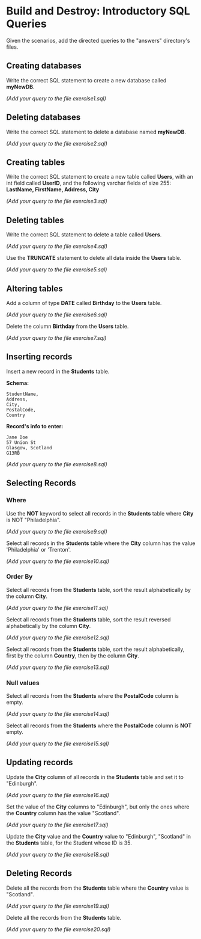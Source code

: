 # Build and Destroy: Introductory SQL Queries

Given the scenarios, add the directed queries to the "answers" directory's files.

## Creating databases

Write the correct SQL statement to create a new database called **myNewDB**.

*(Add your query to the file exercise1.sql)*

## Deleting databases

Write the correct SQL statement to delete a database named **myNewDB**.

*(Add your query to the file exercise2.sql)*

## Creating tables

Write the correct SQL statement to create a new table called **Users**, with an int field called **UserID**, and the following varchar fields of size 255: **LastName, FirstName, Address, City**

*(Add your query to the file exercise3.sql)*

## Deleting tables

Write the correct SQL statement to delete a table called **Users**.

*(Add your query to the file exercise4.sql)*


Use the **TRUNCATE** statement to delete all data inside the **Users** table.

*(Add your query to the file exercise5.sql)*

## Altering tables

Add a column of type **DATE** called **Birthday** to the **Users** table.

*(Add your query to the file exercise6.sql)*

Delete the column **Birthday** from the **Users** table.

*(Add your query to the file exercise7.sql)*
  

## Inserting records

Insert a new record in the **Students** table.

**Schema:**
 
```
StudentName,
Address, 
City, 
PostalCode,
Country
```

**Record's info to enter:**

```
Jane Doe
57 Union St
Glasgow, Scotland
G13RB
```

*(Add your query to the file exercise8.sql)*

## Selecting Records

### Where

Use the **NOT** keyword to select all records in the **Students** table where **City** is NOT "Philadelphia".

*(Add your query to the file exercise9.sql)*

Select all records in the **Students** table where the **City** column has the value 'Philadelphia' or 'Trenton'.

*(Add your query to the file exercise10.sql)*

### Order By
Select all records from the **Students** table, sort the result alphabetically by the column **City**.

*(Add your query to the file exercise11.sql)*

Select all records from the **Students** table, sort the result reversed alphabetically by the column **City**.

*(Add your query to the file exercise12.sql)*

Select all records from the **Students** table, sort the result alphabetically, first by the column **Country**, then by the column **City**.

*(Add your query to the file exercise13.sql)*

### Null values
Select all records from the **Students** where the **PostalCode** column is empty.

*(Add your query to the file exercise14.sql)*

Select all records from the **Students** where the **PostalCode** column is **NOT** empty.

*(Add your query to the file exercise15.sql)*


## Updating records
Update the **City** column of all records in the **Students** table and set it to "Edinburgh".

*(Add your query to the file exercise16.sql)*
 
 Set the value of the **City** columns to "Edinburgh", but only the ones where the **Country** column has the value "Scotland".

*(Add your query to the file exercise17.sql)*
 
Update the **City** value and the **Country** value to "Edinburgh", "Scotland" in the **Students** table, for the Student whose ID is 35.

*(Add your query to the file exercise18.sql)*

## Deleting Records
Delete all the records from the **Students** table where the **Country** value is "Scotland".

*(Add your query to the file exercise19.sql)*
 
Delete all the records from the **Students** table.

*(Add your query to the file exercise20.sql)*
